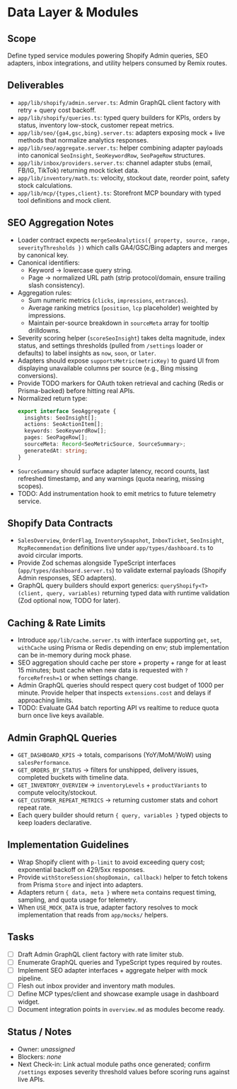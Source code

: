 # Data Layer & Modules

## Scope
Define typed service modules powering Shopify Admin queries, SEO adapters, inbox integrations, and utility helpers consumed by Remix routes.

## Deliverables
- `app/lib/shopify/admin.server.ts`: Admin GraphQL client factory with retry + query cost backoff.
- `app/lib/shopify/queries.ts`: typed query builders for KPIs, orders by status, inventory low-stock, customer repeat metrics.
- `app/lib/seo/{ga4,gsc,bing}.server.ts`: adapters exposing mock + live methods that normalize analytics responses.
- `app/lib/seo/aggregate.server.ts`: helper combining adapter payloads into canonical `SeoInsight`, `SeoKeywordRow`, `SeoPageRow` structures.
- `app/lib/inbox/providers.server.ts`: channel adapter stubs (email, FB/IG, TikTok) returning mock ticket data.
- `app/lib/inventory/math.ts`: velocity, stockout date, reorder point, safety stock calculations.
- `app/lib/mcp/{types,client}.ts`: Storefront MCP boundary with typed tool definitions and mock client.

## SEO Aggregation Notes
- Loader contract expects `mergeSeoAnalytics({ property, source, range, severityThresholds })` which calls GA4/GSC/Bing adapters and merges by canonical key.
- Canonical identifiers:
  - Keyword → lowercase query string.
  - Page → normalized URL path (strip protocol/domain, ensure trailing slash consistency).
- Aggregation rules:
  - Sum numeric metrics (`clicks`, `impressions`, `entrances`).
  - Average ranking metrics (`position`, `lcp` placeholder) weighted by impressions.
  - Maintain per-source breakdown in `sourceMeta` array for tooltip drilldowns.
- Severity scoring helper (`scoreSeoInsight`) takes delta magnitude, index status, and settings thresholds (pulled from `/settings` loader or defaults) to label insights as `now`, `soon`, or `later`.
- Adapters should expose `supportsMetric(metricKey)` to guard UI from displaying unavailable columns per source (e.g., Bing missing conversions).
- Provide TODO markers for OAuth token retrieval and caching (Redis or Prisma-backed) before hitting real APIs.
- Normalized return type:
  ```ts
  export interface SeoAggregate {
    insights: SeoInsight[];
    actions: SeoActionItem[];
    keywords: SeoKeywordRow[];
    pages: SeoPageRow[];
    sourceMeta: Record<SeoMetricSource, SourceSummary>;
    generatedAt: string;
  }
  ```
- `SourceSummary` should surface adapter latency, record counts, last refreshed timestamp, and any warnings (quota nearing, missing scopes).
- TODO: Add instrumentation hook to emit metrics to future telemetry service.

## Shopify Data Contracts
- `SalesOverview`, `OrderFlag`, `InventorySnapshot`, `InboxTicket`, `SeoInsight`, `McpRecommendation` definitions live under `app/types/dashboard.ts` to avoid circular imports.
- Provide Zod schemas alongside TypeScript interfaces (`app/types/dashboard.server.ts`) to validate external payloads (Shopify Admin responses, SEO adapters).
- GraphQL query builders should export generics: `queryShopify<T>(client, query, variables)` returning typed data with runtime validation (Zod optional now, TODO for later).

## Caching & Rate Limits
- Introduce `app/lib/cache.server.ts` with interface supporting `get`, `set`, `withCache` using Prisma or Redis depending on env; stub implementation can be in-memory during mock phase.
- SEO aggregation should cache per store + property + range for at least 15 minutes; bust cache when new data is requested with `?forceRefresh=1` or when settings change.
- Admin GraphQL queries should respect query cost budget of 1000 per minute. Provide helper that inspects `extensions.cost` and delays if approaching limits.
- TODO: Evaluate GA4 batch reporting API vs realtime to reduce quota burn once live keys available.

## Admin GraphQL Queries
- `GET_DASHBOARD_KPIS` → totals, comparisons (YoY/MoM/WoW) using `salesPerformance`.
- `GET_ORDERS_BY_STATUS` → filters for unshipped, delivery issues, completed buckets with timeline data.
- `GET_INVENTORY_OVERVIEW` → `inventoryLevels` + `productVariants` to compute velocity/stockout.
- `GET_CUSTOMER_REPEAT_METRICS` → returning customer stats and cohort repeat rate.
- Each query builder should return `{ query, variables }` typed objects to keep loaders declarative.

## Implementation Guidelines
- Wrap Shopify client with `p-limit` to avoid exceeding query cost; exponential backoff on 429/5xx responses.
- Provide `withStoreSession(shopDomain, callback)` helper to fetch tokens from Prisma `Store` and inject into adapters.
- Adapters return `{ data, meta }` where `meta` contains request timing, sampling, and quota usage for telemetry.
- When `USE_MOCK_DATA` is true, adapter factory resolves to mock implementation that reads from `app/mocks/` helpers.

## Tasks
- [ ] Draft Admin GraphQL client factory with rate limiter stub.
- [ ] Enumerate GraphQL queries and TypeScript types required by routes.
- [ ] Implement SEO adapter interfaces + aggregate helper with mock pipeline.
- [ ] Flesh out inbox provider and inventory math modules.
- [ ] Define MCP types/client and showcase example usage in dashboard widget.
- [ ] Document integration points in `overview.md` as modules become ready.

## Status / Notes
- Owner: _unassigned_
- Blockers: _none_
- Next Check-in: Link actual module paths once generated; confirm `/settings` exposes severity threshold values before scoring runs against live APIs.

